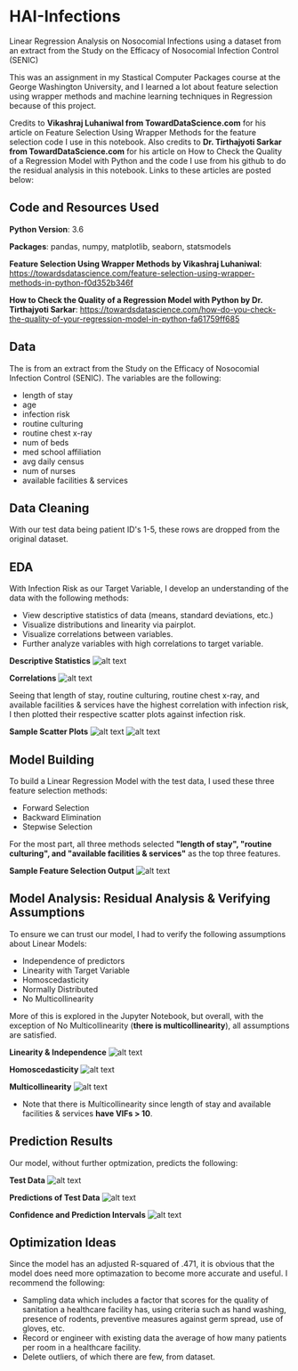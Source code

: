 # HAI-Infections
Linear Regression Analysis on Nosocomial Infections using a dataset from an extract from the Study on the Efficacy of Nosocomial Infection Control (SENIC)

This was an assignment in my Stastical Computer Packages course at the George Washington University, and I learned a lot about feature selection using wrapper methods and machine learning techniques in Regression because of this project.

Credits to **Vikashraj Luhaniwal from TowardDataScience.com** for his article on Feature Selection Using Wrapper Methods for the feature selection code I use in this  notebook. Also credits to **Dr. Tirthajyoti Sarkar from TowardDataScience.com** for  his article on How to Check the Quality of a Regression Model with Python and the code I use from his github to do the residual analysis in this notebook. Links to these articles are posted below:

## Code and Resources Used

**Python Version**: 3.6

**Packages**: pandas, numpy, matplotlib, seaborn, statsmodels

**Feature Selection Using Wrapper Methods by Vikashraj Luhaniwal**: https://towardsdatascience.com/feature-selection-using-wrapper-methods-in-python-f0d352b346f

**How to Check the Quality of a Regression Model with Python by Dr. Tirthajyoti Sarkar**: https://towardsdatascience.com/how-do-you-check-the-quality-of-your-regression-model-in-python-fa61759ff685

## Data

The is from an extract from the Study on the Efficacy of Nosocomial Infection Control (SENIC). The variables are the following:
- length of stay
- age
- infection risk
- routine culturing 
- routine chest x-ray
- num of beds
- med school affiliation 
- avg daily census 
- num of nurses
- available facilities & services

## Data Cleaning
With our test data being patient ID's 1-5, these rows are dropped from the original dataset.

## EDA
With Infection Risk as our Target Variable, I develop an understanding of the data with the following methods:
- View descriptive statistics of data (means, standard deviations, etc.)
- Visualize distributions and linearity via pairplot.
- Visualize correlations between variables.
- Further analyze variables with high correlations to target variable.

**Descriptive Statistics**
![alt text](https://github.com/MarcelinoV/Twitter-Covid-NLP-KMeans/blob/master/Images/Desc_Stats.jpg "Descriptive Stats of Features")

**Correlations**
![alt text](https://github.com/MarcelinoV/Twitter-Covid-NLP-KMeans/blob/master/Images/Heatmap.JPG "Heatmap of Pearson Correlations between Variables")

Seeing that length of stay, routine culturing, routine chest x-ray, and available facilities & services have the highest correlation with infection risk, I then plotted their respective scatter plots against infection risk.

**Sample Scatter Plots**
![alt text](https://github.com/MarcelinoV/Twitter-Covid-NLP-KMeans/blob/master/Images/l_s_scatter.JPG "length of stay vs. infection risk")
![alt text](https://github.com/MarcelinoV/Twitter-Covid-NLP-KMeans/blob/master/Images/af&s_scatter.JPG "available facilities & services vs. infection risk")

## Model Building
To build a Linear Regression Model with the test data, I used these three feature selection methods:
- Forward Selection
- Backward Elimination
- Stepwise Selection

For the most part, all three methods selected **"length of stay", "routine culturing", and "available facilities & services"** as the top three features.

**Sample Feature Selection Output**
![alt text](https://github.com/MarcelinoV/Twitter-Covid-NLP-KMeans/blob/master/Images/Stepwise.JPG "Output with selected features (First Line) and OLS Regression Results")

## Model Analysis: Residual Analysis & Verifying Assumptions
To ensure we can trust our model, I had to verify the following assumptions about Linear Models:
- Independence of predictors
- Linearity with Target Variable
- Homoscedasticity
- Normally Distributed
- No Multicollinearity 

More of this is explored in the Jupyter Notebook, but overall, with the exception of No Multicollinearity (**there is multicollinearity**), all assumptions are satisfied.

**Linearity & Independence**
![alt text](https://github.com/MarcelinoV/Twitter-Covid-NLP-KMeans/blob/master/Images/r_c_res.JPG "Routine Culturing Residual Plot")

**Homoscedasticity**
![alt text](https://github.com/MarcelinoV/Twitter-Covid-NLP-KMeans/blob/master/Images/homo.JPG "Fitted vs Residuals Plot: Homoscedasticity")

**Multicollinearity**
![alt text](https://github.com/MarcelinoV/Twitter-Covid-NLP-KMeans/blob/master/Images/vif.JPG "Variance Inflation Factors")
- Note that there is Multicollinearity since length of stay and available facilities & services **have VIFs > 10**.

## Prediction Results

Our model, without further optmization, predicts the following:

**Test Data**
![alt text](https://github.com/MarcelinoV/Twitter-Covid-NLP-KMeans/blob/master/Images/test.JPG "Variance Inflation Factors")

**Predictions of Test Data**
![alt text](https://github.com/MarcelinoV/Twitter-Covid-NLP-KMeans/blob/master/Images/predictions.JPG "Variance Inflation Factors")

**Confidence and Prediction Intervals**
![alt text](https://github.com/MarcelinoV/Twitter-Covid-NLP-KMeans/blob/master/Images/conf_pred_inf.JPG "Variance Inflation Factors")

## Optimization Ideas
Since the model has an adjusted R-squared of .471, it is obvious that the model does need more optimazation to become more accurate and useful. I recommend the following:
- Sampling data which includes a factor that scores for the quality of sanitation a healthcare facility has, using criteria such as hand washing, presence of rodents, preventive measures against germ spread, use of gloves, etc. 
- Record or engineer with existing data the average of how many patients per room in a healthcare facility.
- Delete outliers, of which there are few, from dataset.
